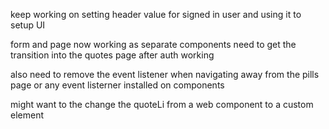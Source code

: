 keep working on setting header value for signed in user and using it to setup UI

form and page now working as separate components
need to get the transition into the quotes page after auth working

also need to remove the event listener when navigating away from the pills page or any event listerner installed on components

might want to the change the quoteLi from a web component to a custom element
